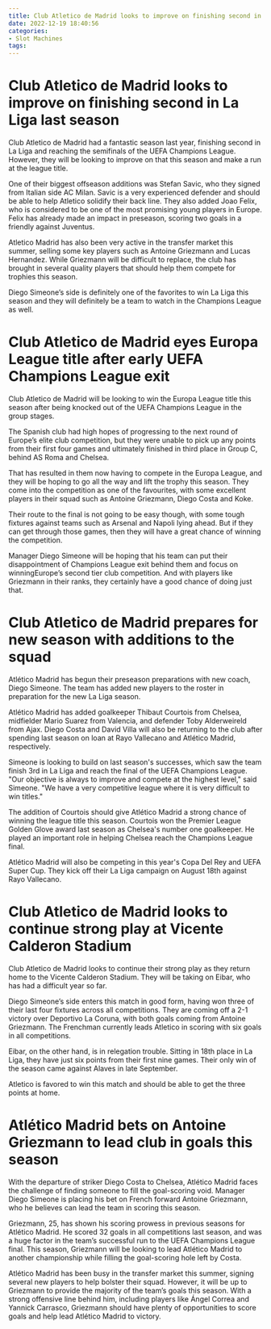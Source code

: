 ```yaml
---
title: Club Atletico de Madrid looks to improve on finishing second in La Liga last season 
date: 2022-12-19 18:40:56
categories:
- Slot Machines
tags:
---
```



#  Club Atletico de Madrid looks to improve on finishing second in La Liga last season 

Club Atletico de Madrid had a fantastic season last year, finishing second in La Liga and reaching the semifinals of the UEFA Champions League. However, they will be looking to improve on that this season and make a run at the league title.

One of their biggest offseason additions was Stefan Savic, who they signed from Italian side AC Milan. Savic is a very experienced defender and should be able to help Atletico solidify their back line. They also added Joao Felix, who is considered to be one of the most promising young players in Europe. Felix has already made an impact in preseason, scoring two goals in a friendly against Juventus.

Atletico Madrid has also been very active in the transfer market this summer, selling some key players such as Antoine Griezmann and Lucas Hernandez. While Griezmann will be difficult to replace, the club has brought in several quality players that should help them compete for trophies this season.

Diego Simeone’s side is definitely one of the favorites to win La Liga this season and they will definitely be a team to watch in the Champions League as well.

#  Club Atletico de Madrid eyes Europa League title after early UEFA Champions League exit 

Club Atletico de Madrid will be looking to win the Europa League title this season after being knocked out of the UEFA Champions League in the group stages.

The Spanish club had high hopes of progressing to the next round of Europe’s elite club competition, but they were unable to pick up any points from their first four games and ultimately finished in third place in Group C, behind AS Roma and Chelsea.

That has resulted in them now having to compete in the Europa League, and they will be hoping to go all the way and lift the trophy this season. They come into the competition as one of the favourites, with some excellent players in their squad such as Antoine Griezmann, Diego Costa and Koke.

Their route to the final is not going to be easy though, with some tough fixtures against teams such as Arsenal and Napoli lying ahead. But if they can get through those games, then they will have a great chance of winning the competition.

Manager Diego Simeone will be hoping that his team can put their disappointment of Champions League exit behind them and focus on winningEurope’s second tier club competition. And with players like Griezmann in their ranks, they certainly have a good chance of doing just that.

#  Club Atletico de Madrid prepares for new season with additions to the squad 

Atlético Madrid has begun their preseason preparations with new coach, Diego Simeone. The team has added new players to the roster in preparation for the new La Liga season.

Atlético Madrid has added goalkeeper Thibaut Courtois from Chelsea, midfielder Mario Suarez from Valencia, and defender Toby Alderweireld from Ajax. Diego Costa and David Villa will also be returning to the club after spending last season on loan at Rayo Vallecano and Atlético Madrid, respectively.

Simeone is looking to build on last season's successes, which saw the team finish 3rd in La Liga and reach the final of the UEFA Champions League. "Our objective is always to improve and compete at the highest level," said Simeone. "We have a very competitive league where it is very difficult to win titles."

The addition of Courtois should give Atlético Madrid a strong chance of winning the league title this season. Courtois won the Premier League Golden Glove award last season as Chelsea's number one goalkeeper. He played an important role in helping Chelsea reach the Champions League final.

Atlético Madrid will also be competing in this year's Copa Del Rey and UEFA Super Cup. They kick off their La Liga campaign on August 18th against Rayo Vallecano.

#  Club Atletico de Madrid looks to continue strong play at Vicente Calderon Stadium 

Club Atletico de Madrid looks to continue their strong play as they return home to the Vicente Calderon Stadium. They will be taking on Eibar, who has had a difficult year so far.

Diego Simeone’s side enters this match in good form, having won three of their last four fixtures across all competitions. They are coming off a 2-1 victory over Deportivo La Coruna, with both goals coming from Antoine Griezmann. The Frenchman currently leads Atletico in scoring with six goals in all competitions.

Eibar, on the other hand, is in relegation trouble. Sitting in 18th place in La Liga, they have just six points from their first nine games. Their only win of the season came against Alaves in late September.

Atletico is favored to win this match and should be able to get the three points at home.

#  Atlético Madrid bets on Antoine Griezmann to lead club in goals this season

With the departure of striker Diego Costa to Chelsea, Atlético Madrid faces the challenge of finding someone to fill the goal-scoring void. Manager Diego Simeone is placing his bet on French forward Antoine Griezmann, who he believes can lead the team in scoring this season.

Griezmann, 25, has shown his scoring prowess in previous seasons for Atlético Madrid. He scored 32 goals in all competitions last season, and was a huge factor in the team’s successful run to the UEFA Champions League final. This season, Griezmann will be looking to lead Atlético Madrid to another championship while filling the goal-scoring hole left by Costa.

Atlético Madrid has been busy in the transfer market this summer, signing several new players to help bolster their squad. However, it will be up to Griezmann to provide the majority of the team’s goals this season. With a strong offensive line behind him, including players like Ángel Correa and Yannick Carrasco, Griezmann should have plenty of opportunities to score goals and help lead Atlético Madrid to victory.